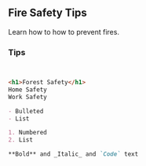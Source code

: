 ## Fire Safety Tips
Learn how to how to prevent fires.


### Tips

```markdown


<h1>Forest Safety</h1>
Home Safety
Work Safety

- Bulleted
- List

1. Numbered
2. List

**Bold** and _Italic_ and `Code` text


